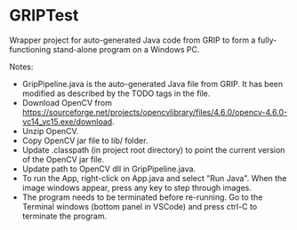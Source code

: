 # GRIPTest
Wrapper project for auto-generated Java code from GRIP to form a fully-functioning stand-alone program on a Windows PC.

Notes:
* GripPipeline.java is the auto-generated Java file from GRIP.  It has been modified as described by the TODO tags in the file.
* Download OpenCV from https://sourceforge.net/projects/opencvlibrary/files/4.6.0/opencv-4.6.0-vc14_vc15.exe/download.
* Unzip OpenCV.
* Copy OpenCV jar file to lib/ folder.
* Update .classpath (in project root directory) to point the current version of the OpenCV jar file.
* Update path to OpenCV dll in GripPipeline.java.
* To run the App, right-click on App.java and select "Run Java".  When the image windows appear, press any key to step through images.
* The program needs to be terminated before re-running.  Go to the Terminal windows (bottom panel in VSCode) and press ctrl-C to terminate the program.
 
